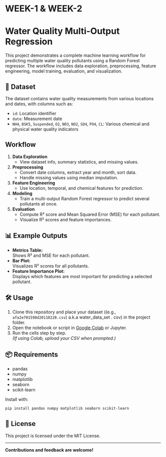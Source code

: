 # WEEK-1 & WEEK-2
# Water Quality Multi-Output Regression

This project demonstrates a complete machine learning workflow for predicting multiple water quality pollutants using a Random Forest regressor. The workflow includes data exploration, preprocessing, feature engineering, model training, evaluation, and visualization.

## 📁 Dataset

The dataset contains water quality measurements from various locations and dates, with columns such as:

- `id`: Location identifier
- `date`: Measurement date
- `NH4`, `BSK5`, `Suspended`, `O2`, `NO3`, `NO2`, `SO4`, `PO4`, `CL`: Various chemical and physical water quality indicators

##  Workflow

1. **Data Exploration**
   - View dataset info, summary statistics, and missing values.
2. **Preprocessing**
   - Convert date columns, extract year and month, sort data.
   - Handle missing values using median imputation.
3. **Feature Engineering**
   - Use location, temporal, and chemical features for prediction.
4. **Modeling**
   - Train a multi-output Random Forest regressor to predict several pollutants at once.
5. **Evaluation**
   - Compute R² score and Mean Squared Error (MSE) for each pollutant.
   - Visualize R² scores and feature importances.

## 📊 Example Outputs

- **Metrics Table:**  
  Shows R² and MSE for each pollutant.
- **Bar Plot:**  
  Visualizes R² scores for all pollutants.
- **Feature Importance Plot:**  
  Displays which features are most important for predicting a selected pollutant.

## 🛠 Usage

1. Clone this repository and place your dataset ((e.g., `afa2e701598d20110228.csv`) a.k.a water_data_set . csv)  in the project folder.
2. Open the notebook or script in [Google Colab](https://colab.research.google.com/) or Jupyter.
3. Run the cells step by step.  
   *(If using Colab, upload your CSV when prompted.)*

## 📦 Requirements

- pandas
- numpy
- matplotlib
- seaborn
- scikit-learn

Install with:
```bash
pip install pandas numpy matplotlib seaborn scikit-learn
```

## 📄 License

This project is licensed under the MIT License.

---

**Contributions and feedback are welcome!**
